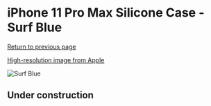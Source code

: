 # iPhone 11 Pro Max Silicone Case - Surf Blue

[Return to previous page](/iphone_11)

[High-resolution image from Apple](https://store.storeimages.cdn-apple.com/8756/as-images.apple.com/is/MY1J2?wid=4500&hei=4500&fmt=png)

<div style="width: 512px"><img src="/almost_uncompressed/MY1J2.webp" alt="Surf Blue"></div>

## Under construction
